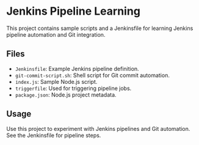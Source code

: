 # Jenkins Pipeline Learning

This project contains sample scripts and a Jenkinsfile for learning Jenkins pipeline automation and Git integration.

## Files
- `Jenkinsfile`: Example Jenkins pipeline definition.
- `git-commit-script.sh`: Shell script for Git commit automation.
- `index.js`: Sample Node.js script.
- `triggerfile`: Used for triggering pipeline jobs.
- `package.json`: Node.js project metadata.

## Usage
Use this project to experiment with Jenkins pipelines and Git automation. See the Jenkinsfile for pipeline steps.
